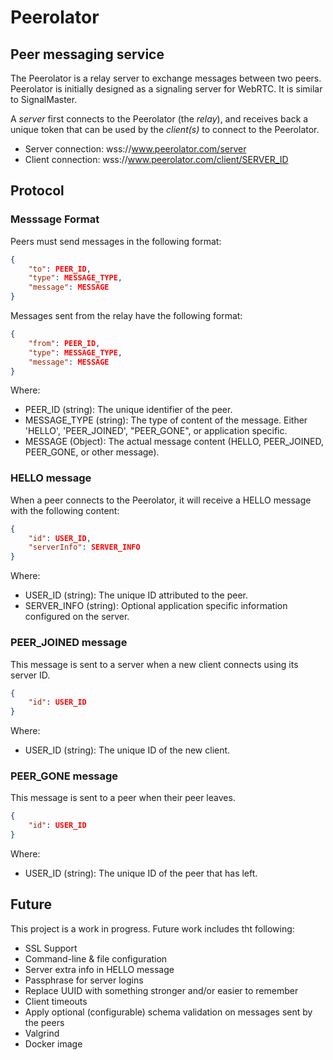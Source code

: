 # Peerolator

## Peer messaging service

The Peerolator is a relay server to exchange messages between two peers. Peerolator is initially designed as a signaling server for WebRTC. It is similar to SignalMaster.

A *server* first connects to the Peerolator (the *relay*), and receives back a unique token that can be used by the *client(s)* to connect to the Peerolator. 

* Server connection: wss://www.peerolator.com/server
* Client connection: wss://www.peerolator.com/client/SERVER_ID

## Protocol

### Messsage Format

Peers must send messages in the following format:

```json
{
    "to": PEER_ID,
    "type": MESSAGE_TYPE,
    "message": MESSAGE
}
```

Messages sent from the relay have the following format:

```json
{
    "from": PEER_ID,
    "type": MESSAGE_TYPE,
    "message": MESSAGE
}
```

Where:

* PEER_ID (string): The unique identifier of the peer.
* MESSAGE_TYPE (string): The type of content of the message. Either 'HELLO', 'PEER_JOINED', "PEER_GONE", or application specific.
* MESSAGE (Object): The actual message content (HELLO, PEER_JOINED, PEER_GONE, or other message).

### HELLO message

When a peer connects to the Peerolator, it will receive a HELLO message with the following content:

```json
{
    "id": USER_ID,
    "serverInfo": SERVER_INFO
}
```

Where:

* USER_ID (string): The unique ID attributed to the peer.
* SERVER_INFO (string): Optional application specific information configured on the server.

### PEER_JOINED message

This message is sent to a server when a new client connects using its server ID.

```json
{
    "id": USER_ID
}
```

Where:

* USER_ID (string): The unique ID of the new client.

### PEER_GONE message

This message is sent to a peer when their peer leaves.

```json
{
    "id": USER_ID
}
```

Where:

* USER_ID (string): The unique ID of the peer that has left.

## Future

This project is a work in progress. Future work includes tht following:

* SSL Support
* Command-line & file configuration
* Server extra info in HELLO message
* Passphrase for server logins
* Replace UUID with something stronger and/or easier to remember
* Client timeouts
* Apply optional (configurable) schema validation on messages sent by the peers
* Valgrind
* Docker image
